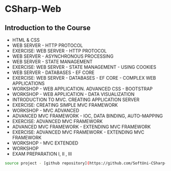 # CSharp-Web

## Introduction to the Course


- HTML & CSS
- WEB SERVER - HTTP PROTOCOL
- EXERCISE: WEB SERVER - HTTP PROTOCОL
- WEB SERVER - ASYNCHRONOUS PROCESSING
- WEB SERVER - STATE MANAGEMENT
- EXERCISE: WEB SERVER - STATE MANAGEMENT - USING COOKIES
- WEB SERVER - DATABASES - EF CORE 
- EXERCISE: WEB SERVER - DATABASES - EF CORE -  COMPLEX WEB APPLICATIONS
- WORKSHOP - WEB APPLICATION. ADVANCED CSS - BOOTSTRAP
- WORKSHOP - WEB APPLICATION - DATA VISUALIZATION
- INTRODUCTION TO MVC. CREATING APPLICATION SERVER
- EXERCISE: CREATING SIMPLE MVC FRAMEWORK
- WORKSHOP - MVC ADVANCED
- ADVANCED MVC FRAMEWORK - IOC, DATA BINDING, AUTO-MAPPING
- EXERCISE: ADVANCED MVC FRAMEWORK
- ADVANCED MVC FRAMEWORK - EXTENDING MVC FRAMEWORK
- EXERCISE: ADVANCED MVC FRAMEWORK - EXTENDING MVC FRAMEWORK
- WORKSHOP - MVC EXTENDED
- WORKSHOP
- EXAM PREPARATION I, II , III

```bash
source project - [github repository](https://github.com/SoftUni-CSharp-Web-Development/SIS)
